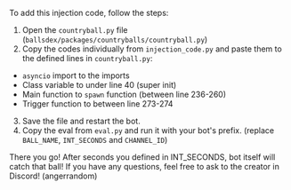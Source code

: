 To add this injection code, follow the steps:
1. Open the `countryball.py` file (`ballsdex/packages/countryballs/countryball.py`)
2. Copy the codes individually from `injection_code.py` and paste them to the defined lines in `countryball.py`:
 * `asyncio` import to the imports 
 * Class variable to under line 40 (super init)
 * Main function to `spawn` function (between line 236-260)
 * Trigger function to between line 273-274
3. Save the file and restart the bot.
4. Copy the eval from `eval.py` and run it with your bot's prefix. (replace `BALL_NAME`, `INT_SECONDS` and `CHANNEL_ID`)

There you go! After seconds you defined in INT_SECONDS, bot itself will catch that ball! If you have any questions, feel free to ask to the creator in Discord! (angerrandom)
